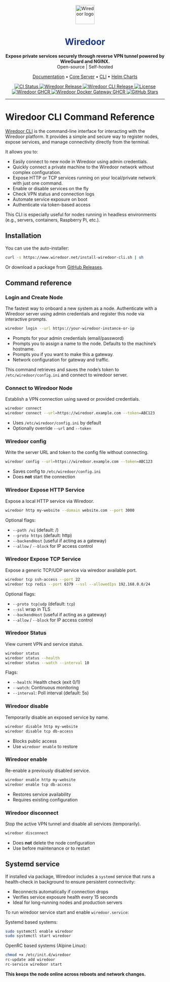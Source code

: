 <p align="center"> <img src="https://www.wiredoor.net/images/wiredoor.svg" alt="Wiredoor logo" width="60" /> </p>

<h1 align="center" style="color:#1c398e">
  Wiredoor
</h1>

<p align="center">
  <strong>Expose private services securely through reverse VPN tunnel powered by WireGuard and NGINX.</strong><br />
  Open-source | Self-hosted
</p>

<p align="center">
  <a href="https://www.wiredoor.net/docs">Documentation</a> •
  <a href="https://github.com/wiredoor/wiredoor">Core Server</a> •
  <a href="https://github.com/wiredoor/wiredoor-cli">CLI</a> •
  <a href="https://charts.wiredoor.net">Helm Charts</a>
</p>


<p align="center">
  <a href="https://github.com/wiredoor/wiredoor-cli/actions">
    <img src="https://github.com/wiredoor/wiredoor-cli/actions/workflows/release.yml/badge.svg" alt="CI Status" />
  </a>
  <a href="https://github.com/wiredoor/wiredoor/releases">
    <img src="https://img.shields.io/github/v/release/wiredoor/wiredoor?label=Wiredoor" alt="Wiredoor Release" />
  </a>
  <a href="https://github.com/wiredoor/wiredoor-cli/releases">
    <img src="https://img.shields.io/github/v/release/wiredoor/wiredoor-cli?label=CLI&color=silver" alt="Wiredoor CLI Release" />
  </a>
  <a href="https://github.com/wiredoor/wiredoor-cli">
    <img src="https://img.shields.io/github/license/wiredoor/wiredoor-cli" alt="License" />
  </a>
  <a href="https://ghcr.io/wiredoor/wiredoor">
    <img src="https://img.shields.io/badge/GHCR-wiredoor-blue?logo=github" alt="Wiredoor GHCR" />
  </a>
  <a href="https://ghcr.io/wiredoor/wiredoor-cli">
    <img src="https://img.shields.io/badge/GHCR-gateway-silver?logo=github" alt="Wiredoor Docker Gateway GHCR" />
  </a>
  <a href="https://github.com/wiredoor/wiredoor-cli/stargazers">
    <img src="https://img.shields.io/github/stars/wiredoor/wiredoor-cli?style=social" alt="GitHub Stars" />
  </a>
</p>

---

# Wiredoor CLI Command Reference

[Wiredoor CLI](https://github.com/wiredoor/wiredoor-cli)  is the command-line interface for interacting with the Wiredoor platform. 
It provides a simple and secure way to register nodes, expose services, and manage connectivity directly from the terminal.

It allows you to:

- Easily connect to new node in Wiredoor using admin credentials.
- Quickly connect a private machine to the Wiredoor network without complex configuration.
- Expose HTTP or TCP services running on your local/private network with just one command.
- Enable or disable services on the fly
- Check VPN status and connection logs
- Automate service exposure on boot
- Authenticate via token-based access

This CLI is especially useful for nodes running in headless environments (e.g., servers, containers, Raspberry Pi, etc.).

## Installation

You can use the auto-installer:

```bash
curl -s https://www.wiredoor.net/install-wiredoor-cli.sh | sh
```

Or download a package from [GitHub Releases](https://github.com/wiredoor/wiredoor-cli/releases).

## Command reference

### Login and Create Node

The fastest way to onboard a new system as a node. Authenticate with a Wiredoor server using admin credentials and register this node via interactive prompts.

```bash
wiredoor login --url https://your-wiredoor-instance-or-ip
```

- Prompts for your admin credentials (email/password)
- Prompts you to assign a name to the node. Defaults to the machine’s hostname.
- Prompts you if you want to make this a gateway.
- Network configuration for gateway and traffic.

This command retrieves and saves the node’s token to `/etc/wiredoor/config.ini` and connect to wiredoor server.

### Connect to Wiredoor Node

Establish a VPN connection using saved or provided credentials.

```bash
wiredoor connect
wiredoor connect --url=https://wiredoor.example.com --token=ABC123
```

- Uses `/etc/wiredoor/config.ini` by default
- Optionally override `--url` and `--token`

### Wiredoor config

Write the server URL and token to the config file without connecting.

```bash
wiredoor config --url=https://wiredoor.example.com --token=ABC123
```

- Saves config to `/etc/wiredoor/config.ini`
- Does **not** start the connection

### Wiredoor Expose HTTP Service

Expose a local HTTP service via Wiredoor.

```bash
wiredoor http my-website --domain website.com --port 3000
```

Optional flags:

- `--path /ui` (default: /)
- `--proto https` (default: http)
- `--backendHost` (useful if acting as a gateway)
- `--allow` / `--block` for IP access control

### Wiredoor Expose TCP Service

Expose a generic TCP/UDP service via wiredoor available port.

```bash
wiredoor tcp ssh-access --port 22
wiredoor tcp redis --port 6379 --ssl --allowedIps 192.168.0.0/24
```

Optional flags:

- `--proto tcp|udp` (default: `tcp`)
- `--ssl` wrap in TLS
- `--backendHost` (useful if acting as a gateway)
- `--allow` / `--block` for IP access control

### Wiredoor Status

View current VPN and service status.

```bash
wiredoor status
wiredoor status --health
wiredoor status --watch --interval 10
```

Flags:

- `--health`: Health check (exit 0/1)
- `--watch`: Continuous monitoring
- `--interval`: Poll interval (default: 5s)

### Wiredoor disable

Temporarily disable an exposed service by name.

```bash
wiredoor disable http my-website
wiredoor disable tcp db-access
```

- Blocks public access
- Use `wiredoor enable` to restore

### Wiredoor enable

Re-enable a previously disabled service.

```bash
wiredoor enable http my-website
wiredoor enable tcp db-access
```

- Restores service availability
- Requires existing configuration

### Wiredoor disconnect

Stop the active VPN tunnel and disable all services (temporarily).

```bash
wiredoor disconnect
```

- Does **not** delete the node configuration
- Use before maintenance or to restart

## Systemd service

If installed via package, Wiredoor includes a `systemd` service that runs a health-check in background to ensure persistent connectivity:

- Reconnects automatically if connection drops
- Verifies service exposure health every 15 seconds
- Ideal for long-running nodes and production servers

To run wiredoor service start and enable `wiredoor.service`:

Systemd based systems:

```bash
sudo systemctl enable wiredoor
sudo systemctl start wiredoor
```

OpenRC based systems (Alpine Linux):

```bash
chmod +x /etc/init.d/wiredoor
rc-update add wiredoor
rc-service wiredoor start
```

**This keeps the node online across reboots and network changes.**
